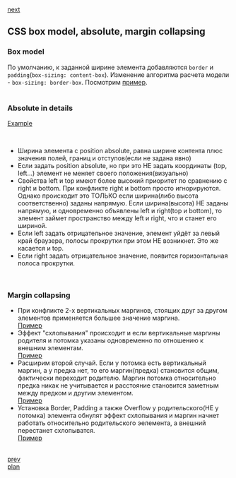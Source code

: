 <a href="04.md">next</a>

<h2>CSS box model, absolute, margin collapsing</h2>

<h3>Box model</h3>
<div>
По умолчанию, к заданной ширине элемента добавляются <code>border</code> и <code>padding</code>(<code>box-sizing: content-box</code>).
Изменение алгоритма расчета модели - <code>box-sizing: border-box</code>.
Посмотрим <a href="https://codepen.io/paawel/pen/pdQLVL">пример</a>.
</div>

<br/>

<h3>Absolute in details</h3>
<div>

<a href="https://codepen.io/paawel/pen/byrowq?editors=1100">Example</a>

<br/>

<ul>
<li>
Ширина элемента с position absolute, равна ширине контента плюс значения полей,
границ и отступов(если не задана явно)
</li>
<li>
Если задать position absolute, но при это НЕ задать координаты (top, left...)
элемент не меняет своего положения(визуально)
</li>
<li>
Свойства left и top имеют более высокий приоритет по сравнению с right и bottom.
При конфликте right и bottom просто игнорируются.
<br/>
Однако происходит это ТОЛЬКО если ширина(либо высота соответственно) заданы напрямую.
Если ширина(высота) НЕ заданы напрямую, и одновременно объявлены left и right(top и bottom),
то элемент займет пространство между left и right, что и станет его шириной.
</li>
<li>
Если left задать отрицательное значение, элемент уйдёт за левый край браузера,
полосы прокрутки при этом НЕ возникнет. Это же касается и top.
</li>
<li>
Если right задать отрицательное значение, появится горизонтальная полоса прокрутки.
</li>
</ul>
</div>

<br/>

<h3>Margin collapsing</h3>
<div>

<ul>
<li>
При конфликте 2-х вертикальных маргинов, стоящих друг за другом элементов применяется большее значение маргина.
<br/>
<a href="https://codepen.io/paawel/pen/oqyOvy?editors=1100">Пример</a>
</li>
<li>
Эффект "схлопывания" происходит и если вертикальные маргины родителя и потомка указаны одновременно по отношению к внешним элементам.
<br/>
<a href="https://codepen.io/paawel/pen/pLKBNR?editors=1100">Пример</a>
</li>
<li>
Расширим второй случай. Если у потомка есть вертикальный маргин, а у предка нет, то его маргин(предка) становится общим, фактически переходит родителю.
Маргин потомка относительно предка никак не учитывается и расстояние становится заметным между предком и другим элементом.
<br/>
<a href="https://codepen.io/paawel/pen/MVXRPr">Пример</a>
</li>
<li>
Установка Border, Padding а также Overflow у родительского(НЕ у потомка) элемента обнулят эффект схлопывания и маргин начнет работать относительно родительского эелемента,
а внешний перестанет схлопыватся.
<br/>
<a href="https://codepen.io/paawel/pen/pLKBYd">Пример</a>
</li>
</ul>
</div>

<br/>
<a href="02.md">prev</a>
<br/>
<a href="00.md">plan</a>
